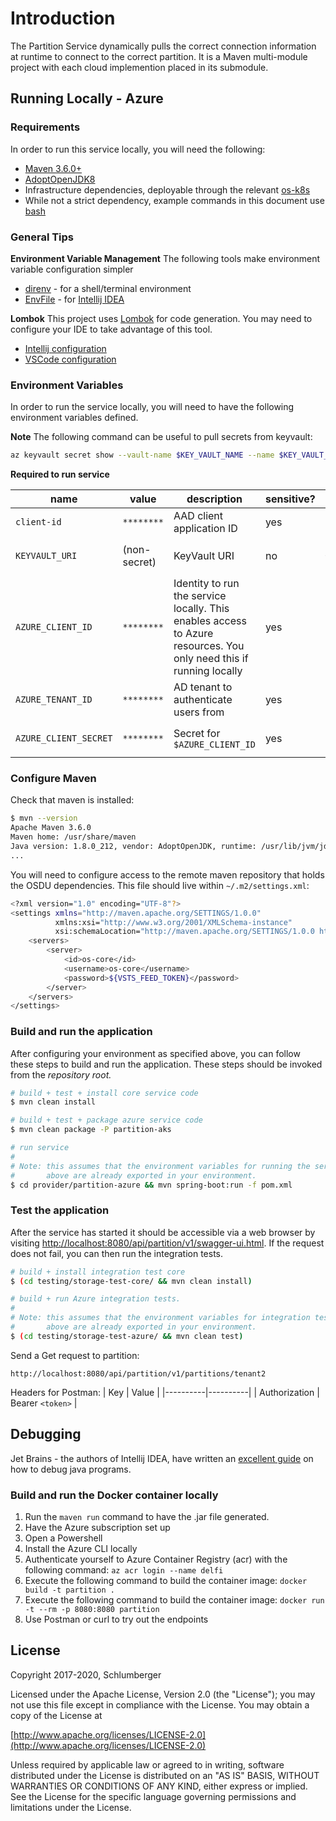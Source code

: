 # Introduction 

The Partition Service dynamically pulls the correct connection information at runtime to connect to the correct partition. It is a Maven multi-module project with each cloud implemention placed in its submodule.

## Running Locally - Azure

### Requirements

In order to run this service locally, you will need the following:

- [Maven 3.6.0+](https://maven.apache.org/download.cgi)
- [AdoptOpenJDK8](https://adoptopenjdk.net/)
- Infrastructure dependencies, deployable through the relevant [os-k8s](https://dev.azure.com/slb-swt/osdu-delfi/_git/os-k8s)
- While not a strict dependency, example commands in this document use [bash](https://www.gnu.org/software/bash/)

### General Tips

**Environment Variable Management**
The following tools make environment variable configuration simpler
 - [direnv](https://direnv.net/) - for a shell/terminal environment
 - [EnvFile](https://plugins.jetbrains.com/plugin/7861-envfile) - for [Intellij IDEA](https://www.jetbrains.com/idea/)

**Lombok**
This project uses [Lombok](https://projectlombok.org/) for code generation. You may need to configure your IDE to take advantage of this tool.
 - [Intellij configuration](https://projectlombok.org/setup/intellij)
 - [VSCode configuration](https://projectlombok.org/setup/vscode)

### Environment Variables

In order to run the service locally, you will need to have the following environment variables defined.

**Note** The following command can be useful to pull secrets from keyvault:
```bash
az keyvault secret show --vault-name $KEY_VAULT_NAME --name $KEY_VAULT_SECRET_NAME --query value -otsv
```

**Required to run service**

| name | value | description | sensitive? | source |
| ---  | ---   | ---         | ---        | ---    |
| `client-id` | `********` | AAD client application ID | yes | output of infrastructure deployment |
| `KEYVAULT_URI` | (non-secret) | KeyVault URI | no | variable `AZURE_KEYVAULT_URI` from ADO variable group `Azure Target Env - {{env}}`
| `AZURE_CLIENT_ID` | `********` | Identity to run the service locally. This enables access to Azure resources. You only need this if running locally | yes | keyvault secret: `$KEYVAULT_URI/secrets/app-dev-sp-username` |
| `AZURE_TENANT_ID` | `********` | AD tenant to authenticate users from | yes | keyvault secret: `$KEYVAULT_URI/secrets/app-dev-sp-tenant-id` |
| `AZURE_CLIENT_SECRET` | `********` | Secret for `$AZURE_CLIENT_ID` | yes | keyvault secret: `$KEYVAULT_URI/secrets/app-dev-sp-password` |

### Configure Maven

Check that maven is installed:
```bash
$ mvn --version
Apache Maven 3.6.0
Maven home: /usr/share/maven
Java version: 1.8.0_212, vendor: AdoptOpenJDK, runtime: /usr/lib/jvm/jdk8u212-b04/jre
...
```

You will need to configure access to the remote maven repository that holds the OSDU dependencies. This file should live within `~/.m2/settings.xml`:
```bash
<?xml version="1.0" encoding="UTF-8"?>
<settings xmlns="http://maven.apache.org/SETTINGS/1.0.0"
          xmlns:xsi="http://www.w3.org/2001/XMLSchema-instance"
          xsi:schemaLocation="http://maven.apache.org/SETTINGS/1.0.0 http://maven.apache.org/xsd/settings-1.0.0.xsd">
    <servers>
        <server>
            <id>os-core</id>
            <username>os-core</username>
            <password>${VSTS_FEED_TOKEN}</password>
        </server>
    </servers>
</settings>
```

### Build and run the application

After configuring your environment as specified above, you can follow these steps to build and run the application. These steps should be invoked from the *repository root.*

```bash
# build + test + install core service code
$ mvn clean install

# build + test + package azure service code
$ mvn clean package -P partition-aks

# run service
#
# Note: this assumes that the environment variables for running the service as outlined
#       above are already exported in your environment.
$ cd provider/partition-azure && mvn spring-boot:run -f pom.xml
```

### Test the application

After the service has started it should be accessible via a web browser by visiting [http://localhost:8080/api/partition/v1/swagger-ui.html](http://localhost:8080/api/partition/v1/swagger-ui.html). If the request does not fail, you can then run the integration tests.

```bash
# build + install integration test core
$ (cd testing/storage-test-core/ && mvn clean install)

# build + run Azure integration tests.
#
# Note: this assumes that the environment variables for integration tests as outlined
#       above are already exported in your environment.
$ (cd testing/storage-test-azure/ && mvn clean test)
```

Send a Get request to partition:
```
http://localhost:8080/api/partition/v1/partitions/tenant2
```
Headers for Postman:
| Key | Value |
|----------|----------|
| Authorization | Bearer `<token>` |

## Debugging

Jet Brains - the authors of Intellij IDEA, have written an [excellent guide](https://www.jetbrains.com/help/idea/debugging-your-first-java-application.html) on how to debug java programs.

### Build and run the Docker container locally
1. Run the `maven run` command to have the .jar file generated.
1. Have the Azure subscription set up 
1. Open a Powershell
1. Install the Azure CLI locally
1. Authenticate yourself to Azure Container Registry (acr) with the following command:
```az acr login --name delfi```
1. Execute the following command to build the container image:
```docker build -t partition .```
1. Execute the following command to build the container image:
```docker run -t --rm -p 8080:8080 partition```
1. Use Postman or curl to try out the endpoints

## License
Copyright 2017-2020, Schlumberger

Licensed under the Apache License, Version 2.0 (the "License");
you may not use this file except in compliance with the License.
You may obtain a copy of the License at 

[http://www.apache.org/licenses/LICENSE-2.0](http://www.apache.org/licenses/LICENSE-2.0)

Unless required by applicable law or agreed to in writing, software
distributed under the License is distributed on an "AS IS" BASIS,
WITHOUT WARRANTIES OR CONDITIONS OF ANY KIND, either express or implied.
See the License for the specific language governing permissions and
limitations under the License.
